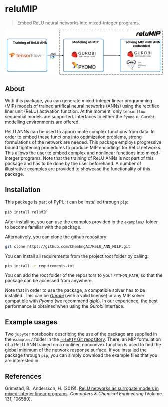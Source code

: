 # reluMIP
> Embed ReLU neural networks into mixed-integer programs.

![](docs/reluMIP_methodology.svg)

## About
With this package, you can generate mixed-integer linear programming (MIP) models of trained artifical neural networks (ANNs) using the rectified liner unit (ReLU) activation function. At the moment, only `tensorflow` sequential models are supported. Interfaces to either the `Pyomo` or `Gurobi` modelling environments are offered.

ReLU ANNs can be used to approximate complex functions from data. In order to embed these functions into optimization problems, strong formulations of the network are needed. This package employs progressive bound tightening procedures to produce MIP encodings for ReLU networks. This allows the user to embed complex and nonlinear functions into mixed-integer programs. Note that the training of ReLU ANNs is not part of this package and has to be done by the user beforehand. A number of illustrative examples are provided to showcase the functionality of this package.


## Installation
This package is part of PyPI. It can be installed through `pip`:

```sh
pip install reluMIP
```
After installing, you can use the examples provided in the `examples/` folder to become familiar with the package.

Alternatively, you can clone the github repository:

```sh
git clone https://github.com/ChemEngAI/ReLU_ANN_MILP.git
```
You can install all requirements from the project root folder by calling:

```sh
pip install -r requirements.txt
```
You can add the root folder of the repositors to your `PYTHON_PATH`, so that the package can be accessed from anywhere. 

Note that in order to use the package, a compatible solver has to be installed. This can be [*Gurobi*](https://www.gurobi.com/) (with a valid license) or any MIP solver compatible with *Pyomo* (we recommend [*glpk*](https://www.gnu.org/software/glpk/)). In our experience, the best performance is obtained when using the *Gurobi* interface.

## Example usages
Two `jupyter` notebooks describing the use of the package are supplied in the `examples/` folder in the [`reluMIP` Git repository](https://github.com/ChemEngAI/ReLU_ANN_MILP). There, an MIP formulation of a ReLU ANN trained on a nonliner, nonconvex function is used to find the global minimum of the network response surface. If you installed the package through `pip`, you can simply download the example files that you are interested in.

## References
Grimstad, B., Andersson, H. (2019). [ReLU networks as surrogate models in mixed-integer linear programs](https://doi.org/10.1016/j.compchemeng.2019.106580). *Computers & Chemical Engineering* (Volume 131, 106580).<br><br>





